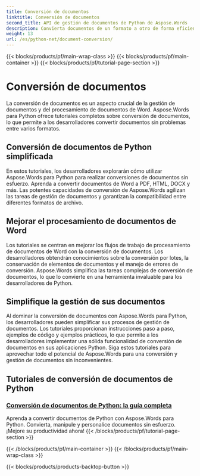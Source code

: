```yaml
---
title: Conversión de documentos
linktitle: Conversión de documentos
second_title: API de gestión de documentos de Python de Aspose.Words
description: Convierta documentos de un formato a otro de forma eficiente con Aspose.Words para Python. Agilice el procesamiento de documentos de Word y simplifique sus tareas de gestión de documentos.
weight: 13
url: /es/python-net/document-conversion/
---
```


{{< blocks/products/pf/main-wrap-class >}}
{{< blocks/products/pf/main-container >}}
{{< blocks/products/pf/tutorial-page-section >}}

# Conversión de documentos


La conversión de documentos es un aspecto crucial de la gestión de documentos y del procesamiento de documentos de Word. Aspose.Words para Python ofrece tutoriales completos sobre conversión de documentos, lo que permite a los desarrolladores convertir documentos sin problemas entre varios formatos.

## Conversión de documentos de Python simplificada

En estos tutoriales, los desarrolladores explorarán cómo utilizar Aspose.Words para Python para realizar conversiones de documentos sin esfuerzo. Aprenda a convertir documentos de Word a PDF, HTML, DOCX y más. Las potentes capacidades de conversión de Aspose.Words agilizan las tareas de gestión de documentos y garantizan la compatibilidad entre diferentes formatos de archivo.

## Mejorar el procesamiento de documentos de Word

Los tutoriales se centran en mejorar los flujos de trabajo de procesamiento de documentos de Word con la conversión de documentos. Los desarrolladores obtendrán conocimientos sobre la conversión por lotes, la conservación de elementos de documentos y el manejo de errores de conversión. Aspose.Words simplifica las tareas complejas de conversión de documentos, lo que lo convierte en una herramienta invaluable para los desarrolladores de Python.

## Simplifique la gestión de sus documentos

Al dominar la conversión de documentos con Aspose.Words para Python, los desarrolladores pueden simplificar sus procesos de gestión de documentos. Los tutoriales proporcionan instrucciones paso a paso, ejemplos de código y ejemplos prácticos, lo que permite a los desarrolladores implementar una sólida funcionalidad de conversión de documentos en sus aplicaciones Python. Siga estos tutoriales para aprovechar todo el potencial de Aspose.Words para una conversión y gestión de documentos sin inconvenientes.

## Tutoriales de conversión de documentos de Python
### [Conversión de documentos de Python: la guía completa](./python-document-conversion/)
Aprenda a convertir documentos de Python con Aspose.Words para Python. Convierta, manipule y personalice documentos sin esfuerzo. ¡Mejore su productividad ahora!
{{< /blocks/products/pf/tutorial-page-section >}}

{{< /blocks/products/pf/main-container >}}
{{< /blocks/products/pf/main-wrap-class >}}

{{< blocks/products/products-backtop-button >}}
